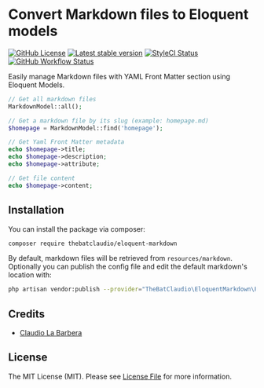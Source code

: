 # Convert Markdown files to Eloquent models

<p>
  <a href="https://raw.githubusercontent.com/thebatclaudio/eloquent-markdown/LICENSE"><img src="https://img.shields.io/badge/license-MIT-blue.svg" alt="GitHub License" /></a>
  <a href="https://packagist.org/packages/thebatclaudio/eloquent-markdown"><img src="https://img.shields.io/packagist/v/thebatclaudio/eloquent-markdown.svg" alt="Latest stable version" /></a>
  <a href="https://styleci.io/repos/792520425"><img src="https://styleci.io/repos/792520425/shield" alt="StyleCI Status" /></a>
  <a href="https://img.shields.io/github/actions/workflow/status/thebatclaudio/laravel-eloquent-markdown/tests.yml?branch=main&label=tests&style=flat-square"><img src="https://img.shields.io/github/actions/workflow/status/thebatclaudio/laravel-eloquent-markdown/tests.yml?branch=main&label=tests&style=flat-square" alt="GitHub Workflow Status" /></a>
</p>

Easily manage Markdown files with YAML Front Matter section using Eloquent Models.

```php
// Get all markdown files
MarkdownModel::all();

// Get a markdown file by its slug (example: homepage.md)
$homepage = MarkdownModel::find('homepage');

// Get Yaml Front Matter metadata
echo $homepage->title;
echo $homepage->description;
echo $homepage->attribute;

// Get file content
echo $homepage->content;
```

## Installation

You can install the package via composer:

```bash
composer require thebatclaudio/eloquent-markdown
```

By default, markdown files will be retrieved from `resources/markdown`. Optionally you can publish the config file and
edit the default markdown's location with:

```bash
php artisan vendor:publish --provider="TheBatClaudio\EloquentMarkdown\Providers\EloquentMarkdownServiceProvider" --tag="config"
```

## Credits

- [Claudio La Barbera](https://github.com/thebatclaudio)

## License

The MIT License (MIT). Please see [License File](LICENSE) for more information.
